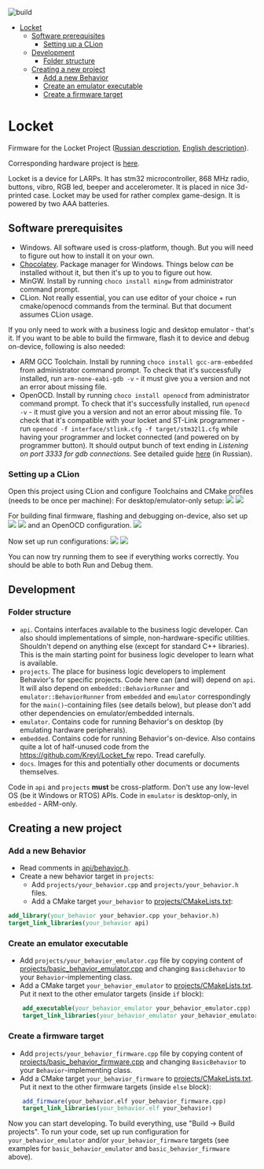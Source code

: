 ![build](https://github.com/aeremin/locket_api/workflows/build/badge.svg)

- [Locket](#locket)
  * [Software prerequisites](#software-prerequisites)
    + [Setting up a CLion](#setting-up-a-clion)
  * [Development](#development)
    + [Folder structure](#folder-structure)
  * [Creating a new project](#creating-a-new-project)
    + [Add a new Behavior](#add-a-new-behavior)
    + [Create an emulator executable](#create-an-emulator-executable)
    + [Create a firmware target](#create-a-firmware-target)

# Locket 
Firmware for the Locket Project ([Russian description](https://ostranna.ru/gamedesign/locket), [English description](https://ostranna.ru/?lang=en)).

Corresponding hardware project is [here](https://github.com/Kreyl/Locket_hw/).

Locket is a device for LARPs. It has stm32 microcontroller, 868 MHz radio, buttons, vibro, RGB led, beeper and accelerometer. It is placed in nice 3d-printed case. Locket may be used for rather complex game-design. It is powered by two AAA batteries. 


## Software prerequisites

* Windows. All software used is cross-platform, though. But you will need to figure out how to install it on your own. 
* [Chocolatey](https://chocolatey.org/). Package manager for Windows. Things below *can* be installed without it,
  but then it's up to you to figure out how.
* MinGW. Install by running `choco install mingw` from administrator command prompt.
* CLion. Not really essential, you can use editor of your choice + run cmake/openocd commands from the terminal. But
  that document assumes CLion usage. 

If you only need to work with a business logic and desktop emulator - that's it. If you want to be able to build the
firmware, flash it to device and debug on-device, following is also needed:
* ARM GCC Toolchain. Install by running `choco install gcc-arm-embedded` from administrator command prompt.
  To check that it's successfully installed, run `arm-none-eabi-gdb -v` - it must give you a version and not an error
  about missing file.
* OpenOCD. Install by running `choco install openocd` from administrator command prompt.
  To check that it's successfully installed, run `openocd -v` - it must give you a version and not an error
  about missing file. To check that it's compatible with your locket and ST-Link programmer - run
  `openocd -f interface/stlink.cfg -f target/stm32l1.cfg` while having your programmer and locket connected
  (and powered on by programmer button). It should output bunch of text ending in 
  *Listening on port 3333 for gdb connections*. See detailed guide [here](https://alicelarp.atlassian.net/wiki/spaces/HW/pages/790528004/OpenOCD)
  (in Russian).
  
### Setting up a CLion

Open this project using CLion and configure Toolchains and CMake profiles (needs to be once per machine):
For desktop/emulator-only setup:
![](docs/mingw_desktop_toolchain.png)
![](docs/clion_desktop_cmake.png)

For building final firmware, flashing and debugging on-device, also set up
![](docs/mingw_arm_toolchain.png)
![](docs/clion_arm_cmake.png)
and an OpenOCD configuration.
![](docs/clion_openocd.png)

Now set up run configurations: 
![](docs/clion_run_emulator.png)
![](docs/clion_run_device.png)

You can now try running them to see if everything works correctly. You should be able to both Run and Debug them.

## Development

### Folder structure

* `api`. Contains interfaces available to the business logic developer. Can also should implementations of simple,
  non-hardware-specific utilities. Shouldn't depend on anything else (except for standard C++ libraries). This is the
  main starting point for business logic developer to learn what is available.
* `projects`. The place for business logic developers to implement Behavior's for specific projects. Code here can
  (and will) depend on `api`. It will also depend on `embedded::BehaviorRunner` and `emulator::BehaviorRunner`
  from `embedded` and `emulator` correspondingly for the `main()`-containing files (see details below), 
  but please don't add other dependencies on emulator/embedded internals. 
* `emulator`. Contains code for running Behavior's on desktop (by emulating hardware peripherals).
* `embedded`. Contains code for running Behavior's on-device. Also contains quite a lot of half-unused code from the
  https://github.com/Kreyl/Locket_fw repo. Tread carefully.
* `docs`. Images for this and potentially other documents or documents themselves.

Code in `api` and `projects` **must** be cross-platform. Don't use any low-level OS (be it Windows or RTOS) APIs.
Code in `emulator` is desktop-only, in `embedded` - ARM-only.

## Creating a new project

### Add a new Behavior

* Read comments in [api/behavior.h](api/behavior.h).
* Create a new behavior target in `projects`:
  * Add `projects/your_behavior.cpp` and `projects/your_behavior.h` files.
  * Add a CMake target `your_behavior` to [projects/CMakeLists.txt](projects/CMakeLists.txt):
```cmake
add_library(your_behavior your_behavior.cpp your_behavior.h)
target_link_libraries(your_behavior api)
``` 

### Create an emulator executable
  * Add `projects/your_behavior_emulator.cpp` file by copying content of 
  [projects/basic_behavior_emulator.cpp](projects/basic_behavior_emulator.cpp) and changing
  `BasicBehavior` to your `Behavior`-implementing class.
  * Add a CMake target `your_behavior_emulator` to [projects/CMakeLists.txt](projects/CMakeLists.txt).
  Put it next to the other emulator targets (inside `if` block):
```cmake
    add_executable(your_behavior_emulator your_behavior_emulator.cpp)
    target_link_libraries(your_behavior_emulator your_behavior_emulator emulator)
``` 

### Create a firmware target
  * Add `projects/your_behavior_firmware.cpp` file by copying content of 
  [projects/basic_behavior_firmware.cpp](projects/basic_behavior_firmware.cpp) and changing
  `BasicBehavior` to your `Behavior`-implementing class.
  * Add a CMake target `your_behavior_firmware` to [projects/CMakeLists.txt](projects/CMakeLists.txt).
  Put it next to the other firmware targets (inside `else` block):
```cmake
    add_firmware(your_behavior.elf your_behavior_firmware.cpp)
    target_link_libraries(your_behavior.elf your_behavior)
``` 

Now you can start developing. To build everything, use "Build -> Build projects". To run your code,
set up run configuration for `your_behavior_emulator` and/or `your_behavior_firmware` targets (see examples for 
`basic_behavior_emulator` and `basic_behavior_firmware` above).